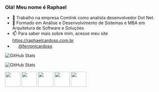 ### Olá! Meu nome é Raphael

- 🔭 Trabalho na empresa Comlink como analista desenvolvedor Dot Net.
- 🌱 Formado em Análise e Desenvolvimento de Sistemas e MBA em Arquitetura de Software e Soluções
- 📫 Para saber mais sobre mim, acesse meu site https://raphaelcardoso.com.br
- <a href="https://www.linkedin.com/in/ferronicardoso/" target="_blank"><img src="https://cdn.jsdelivr.net/gh/devicons/devicon/icons/linkedin/linkedin-original.svg" height="16" /></a> <a href="https://www.linkedin.com/in/ferronicardoso/" target="_blank">@ferronicardoso</a>

<!--![GitHub Stats](https://github-readme-stats.vercel.app/api?username=ferronicardoso&theme=github_dark)-->
![GitHub Stats](https://github-readme-stats.vercel.app/api?username=ferronicardoso&bg_color=000000&show_icons=true&title_color=fff700&border_radius=10&border_color=eefc68&text_color=FFFFFF&icon_color=eefc68) 

![GitHub Stats](https://github-readme-stats.vercel.app/api/top-langs/?username=ferronicardoso&bg_color=000000&border_radius=10&border_color=eefc68&text_color=FFFFFF&icon_color=eefc68&title_color=fff700)

<img src="https://cdn.jsdelivr.net/gh/devicons/devicon/icons/visualstudio/visualstudio-plain.svg" height="50" /> <img src="https://cdn.jsdelivr.net/gh/devicons/devicon/icons/dotnetcore/dotnetcore-original.svg" height="50" /> <img src="https://cdn.jsdelivr.net/gh/devicons/devicon/icons/angularjs/angularjs-original.svg" height="50" /> <img src="https://cdn.jsdelivr.net/gh/devicons/devicon/icons/jquery/jquery-plain-wordmark.svg" height="50" /> <img src="https://cdn.jsdelivr.net/gh/devicons/devicon/icons/docker/docker-original.svg" height="50" />
